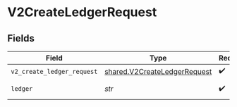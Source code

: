 # V2CreateLedgerRequest


## Fields

| Field                                                                        | Type                                                                         | Required                                                                     | Description                                                                  | Example                                                                      |
| ---------------------------------------------------------------------------- | ---------------------------------------------------------------------------- | ---------------------------------------------------------------------------- | ---------------------------------------------------------------------------- | ---------------------------------------------------------------------------- |
| `v2_create_ledger_request`                                                   | [shared.V2CreateLedgerRequest](../../models/shared/v2createledgerrequest.md) | :heavy_check_mark:                                                           | N/A                                                                          |                                                                              |
| `ledger`                                                                     | *str*                                                                        | :heavy_check_mark:                                                           | Name of the ledger.                                                          | ledger001                                                                    |